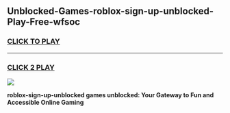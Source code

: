 
## Unblocked-Games-roblox-sign-up-unblocked-Play-Free-wfsoc
<h3>
<a href="https://premium76.site?title=roblox-sign-up-unblocked&ref=18A1">CLICK TO PLAY</a></h3>
<hr>

<h3>
<a href="https://premium76.site?title=roblox-sign-up-unblocked&ref=18A1">CLICK 2 PLAY</a>
  
</h3>

<a href="https://premium76.site?title=roblox-sign-up-unblocked&ref=18A1"><img src="https://clearcache.store/games.png"></a>


**roblox-sign-up-unblocked games unblocked: Your Gateway to Fun and Accessible Online Gaming**
